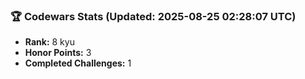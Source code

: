 ### 🏆 Codewars Stats (Updated: 2025-08-25 02:28:07 UTC)

- **Rank:** 8 kyu
- **Honor Points:** 3
- **Completed Challenges:** 1

